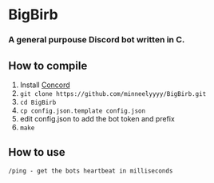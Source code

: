 # BigBirb

### A general purpouse Discord bot written in C.

## How to compile

1. Install [Concord](https://github.com/Cogmasters/concord)
2. `git clone https://github.com/minneelyyyy/BigBirb.git`
3. `cd BigBirb`
4. `cp config.json.template config.json`
5. edit config.json to add the bot token and prefix
6. `make`

## How to use

```
/ping - get the bots heartbeat in milliseconds
```